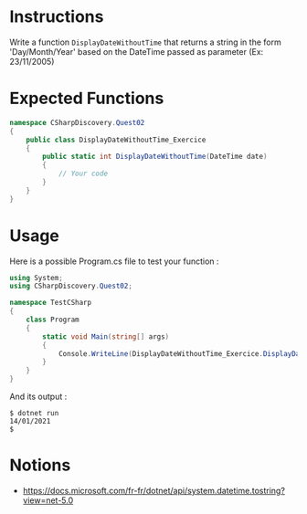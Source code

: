 # Instructions

Write a function `DisplayDateWithoutTime` that returns a string in the form 'Day/Month/Year' based on the DateTime passed as parameter (Ex: 23/11/2005)

# Expected Functions

```C#
namespace CSharpDiscovery.Quest02
{
    public class DisplayDateWithoutTime_Exercice
    {
        public static int DisplayDateWithoutTime(DateTime date)
        {
            // Your code
        }
    }
}
```

# Usage

Here is a possible Program.cs file to test your function :

```C#
using System;
using CSharpDiscovery.Quest02;

namespace TestCSharp
{
    class Program
    {
        static void Main(string[] args)
        {
            Console.WriteLine(DisplayDateWithoutTime_Exercice.DisplayDateWithoutTime(new DateTime(2021, 1, 14)));
        }
    }
}
```

And its output :

```
$ dotnet run
14/01/2021
$
```

# Notions

- https://docs.microsoft.com/fr-fr/dotnet/api/system.datetime.tostring?view=net-5.0
